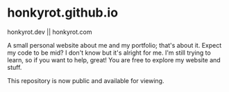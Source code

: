 # honkyrot.github.io
honkyrot.dev || honkyrot.com

A small personal website about me and my portfolio; that's about it.
Expect my code to be mid? I don't know but it's alright for me.
I'm still trying to learn, so if you want to help, great!
You are free to explore my website and stuff.

This repository is now public and available for viewing.